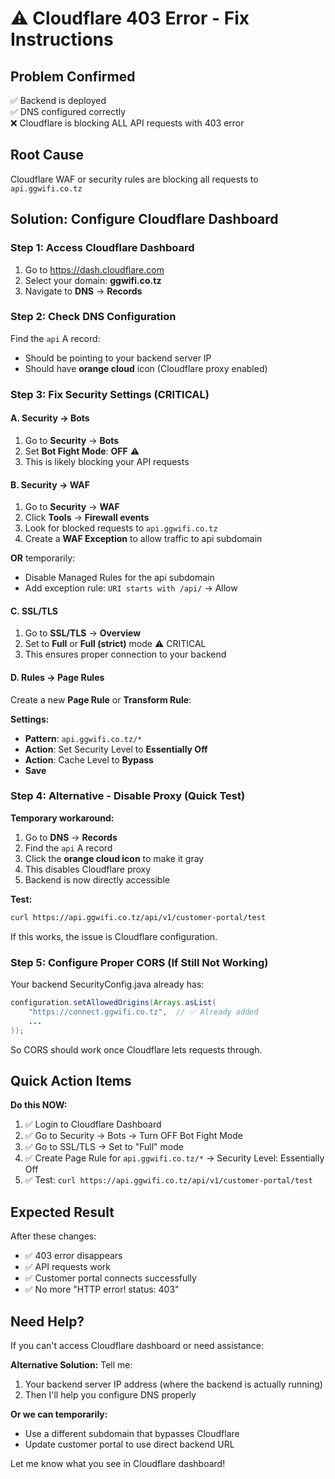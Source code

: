# ⚠️ Cloudflare 403 Error - Fix Instructions

## Problem Confirmed
✅ Backend is deployed  
✅ DNS configured correctly  
❌ Cloudflare is blocking ALL API requests with 403 error

## Root Cause
Cloudflare WAF or security rules are blocking all requests to `api.ggwifi.co.tz`

## Solution: Configure Cloudflare Dashboard

### Step 1: Access Cloudflare Dashboard
1. Go to https://dash.cloudflare.com
2. Select your domain: **ggwifi.co.tz**
3. Navigate to **DNS** → **Records**

### Step 2: Check DNS Configuration
Find the `api` A record:
- Should be pointing to your backend server IP
- Should have **orange cloud** icon (Cloudflare proxy enabled)

### Step 3: Fix Security Settings (CRITICAL)

#### A. Security → Bots
1. Go to **Security** → **Bots**
2. Set **Bot Fight Mode**: **OFF** ⚠️
3. This is likely blocking your API requests

#### B. Security → WAF
1. Go to **Security** → **WAF**
2. Click **Tools** → **Firewall events**
3. Look for blocked requests to `api.ggwifi.co.tz`
4. Create a **WAF Exception** to allow traffic to api subdomain

**OR** temporarily:
- Disable Managed Rules for the api subdomain
- Add exception rule: `URI starts with /api/` → Allow

#### C. SSL/TLS
1. Go to **SSL/TLS** → **Overview**
2. Set to **Full** or **Full (strict)** mode ⚠️ CRITICAL
3. This ensures proper connection to your backend

#### D. Rules → Page Rules
Create a new **Page Rule** or **Transform Rule**:

**Settings:**
- **Pattern**: `api.ggwifi.co.tz/*`
- **Action**: Set Security Level to **Essentially Off**
- **Action**: Cache Level to **Bypass**
- **Save**

### Step 4: Alternative - Disable Proxy (Quick Test)

**Temporary workaround:**
1. Go to **DNS** → **Records**
2. Find the `api` A record
3. Click the **orange cloud icon** to make it gray
4. This disables Cloudflare proxy
5. Backend is now directly accessible

**Test:**
```bash
curl https://api.ggwifi.co.tz/api/v1/customer-portal/test
```

If this works, the issue is Cloudflare configuration.

### Step 5: Configure Proper CORS (If Still Not Working)

Your backend SecurityConfig.java already has:
```java
configuration.setAllowedOrigins(Arrays.asList(
    "https://connect.ggwifi.co.tz",  // ✅ Already added
    ...
));
```

So CORS should work once Cloudflare lets requests through.

## Quick Action Items

**Do this NOW:**

1. ✅ Login to Cloudflare Dashboard
2. ✅ Go to Security → Bots → Turn OFF Bot Fight Mode
3. ✅ Go to SSL/TLS → Set to "Full" mode  
4. ✅ Create Page Rule for `api.ggwifi.co.tz/*` → Security Level: Essentially Off
5. ✅ Test: `curl https://api.ggwifi.co.tz/api/v1/customer-portal/test`

## Expected Result

After these changes:
- ✅ 403 error disappears
- ✅ API requests work
- ✅ Customer portal connects successfully
- ✅ No more "HTTP error! status: 403"

## Need Help?

If you can't access Cloudflare dashboard or need assistance:

**Alternative Solution:**
Tell me:
1. Your backend server IP address (where the backend is actually running)
2. Then I'll help you configure DNS properly

**Or we can temporarily:**
- Use a different subdomain that bypasses Cloudflare
- Update customer portal to use direct backend URL

Let me know what you see in Cloudflare dashboard!


